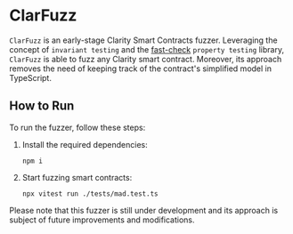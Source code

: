 # ClarFuzz

`ClarFuzz` is an early-stage Clarity Smart Contracts fuzzer. Leveraging the concept of `invariant testing` and the [fast-check](`https://github.com/dubzzz/fast-check`) `property testing` library, `ClarFuzz` is able to fuzz any Clarity smart contract. Moreover, its approach removes the need of keeping track of the contract's simplified model in TypeScript.

## How to Run

To run the fuzzer, follow these steps:

1. Install the required dependencies:
    ```console
    npm i
    ```
2. Start fuzzing smart contracts:
   ```console
   npx vitest run ./tests/mad.test.ts
   ```

Please note that this fuzzer is still under development and its approach is subject of future improvements and modifications.
